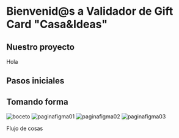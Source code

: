 # Bienvenid@s a Validador de Gift Card "Casa&Ideas"

## Nuestro proyecto
Hola

## Pasos iniciales

## Tomando forma
![boceto](https://imgur.com/yHEVOMu)
![paginafigma01](https://imgur.com/tg9GleE)
![paginafigma02](https://imgur.com/FMrcvfE)
![paginafigma03](https://imgur.com/L59BKt8)

Flujo de cosas
